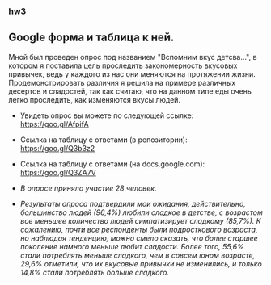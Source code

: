### hw3
## Google форма и таблица к ней.
Мной был проведен опрос под названием "Вспомним вкус детсва...", в котором я поставила цель проследить закономерность вкусовых привычек, ведь у каждого из нас они меняются на протяжении жизни. 
Продемонстрировать различия я решила на примере различных десертов и сладостей, так как считаю, что на данном типе еды очень легко проследить, как изменяются вкусы людей.
* Увидеть опрос вы можете по следующей ссылке: https://goo.gl/AfpifA
* Ссылка на таблицу с ответами (в репозитории): https://goo.gl/Q3b3z2
* Ссылка на таблицу с ответами (на docs.google.com): https://goo.gl/Q3ZA7V
* *В опросе приняло участие 28 человек.*

* *Результаты опроса подтвердили мои ожидания, действительно, большинство людей (96,4%) любили сладкое в детстве, с возрастом все меньшее количество людей симпатизирует сладкому (85,7%). К сожалению, почти все респонденты были подросткового возраста, но наблюдая тенденцию, можно смело сказать, что более старшее поколение намного меньше любит сладости. Более того, 55,6% стали потреблять меньше сладкого, чем в совсем юном возрасте, 29,6% отметили, что их вкусовые привычки не изменились, и только 14,8% стали потреблять больше сладкого.* 
